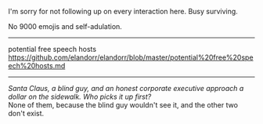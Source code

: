 I'm sorry for not following up on every interaction here. Busy surviving.

No 9000 emojis and self-adulation.

---

potential free speech hosts  
https://github.com/elandorr/elandorr/blob/master/potential%20free%20speech%20hosts.md

---

*Santa Claus, a blind guy, and an honest corporate executive approach a dollar on the sidewalk. Who picks it up first?*  
None of them, because the blind guy wouldn't see it, and the other two don't exist.
